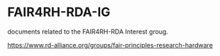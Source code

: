 # FAIR4RH-RDA-IG

documents related to the FAIR4RH-RDA Interest groug.

https://www.rd-alliance.org/groups/fair-principles-research-hardware
